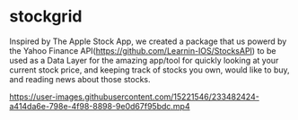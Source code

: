 # stockgrid
Inspired by The Apple Stock App, we created a package that us powerd by the Yahoo Finance API(https://github.com/Learnin-IOS/StocksAPI) to be used as a Data Layer for the amazing app/tool for quickly looking at your current stock price, and keeping track of stocks you own, would like to buy, and reading news about those stocks.

https://user-images.githubusercontent.com/15221546/233482424-a414da6e-798e-4f98-8898-9e0d67f95bdc.mp4

